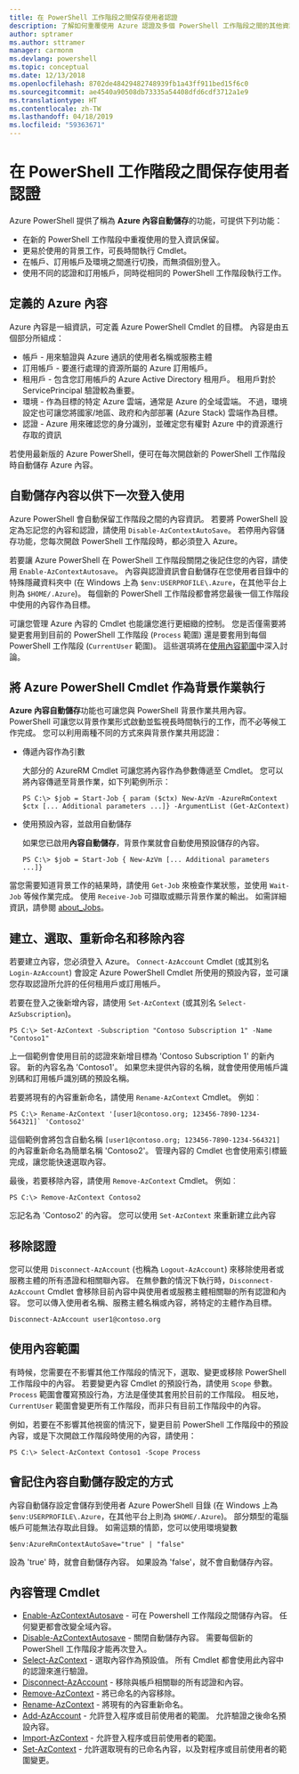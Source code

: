 ```yaml
---
title: 在 PowerShell 工作階段之間保存使用者認證
description: 了解如何重覆使用 Azure 認證及多個 PowerShell 工作階段之間的其他資訊。
author: sptramer
ms.author: sttramer
manager: carmonm
ms.devlang: powershell
ms.topic: conceptual
ms.date: 12/13/2018
ms.openlocfilehash: 8702de48429482748939fb1a43ff911bed15f6c0
ms.sourcegitcommit: ae4540a90508db73335a54408dfd6cdf3712a1e9
ms.translationtype: HT
ms.contentlocale: zh-TW
ms.lasthandoff: 04/18/2019
ms.locfileid: "59363671"
---
```

# <a name="persist-user-credentials-across-powershell-sessions"></a>在 PowerShell 工作階段之間保存使用者認證

Azure PowerShell 提供了稱為 **Azure 內容自動儲存**的功能，可提供下列功能：

- 在新的 PowerShell 工作階段中重複使用的登入資訊保留。
- 更易於使用的背景工作，可長時間執行 Cmdlet。
- 在帳戶、訂用帳戶及環境之間進行切換，而無須個別登入。
- 使用不同的認證和訂用帳戶，同時從相同的 PowerShell 工作階段執行工作。

## <a name="azure-contexts-defined"></a>定義的 Azure 內容

Azure 內容是一組資訊，可定義 Azure PowerShell Cmdlet 的目標。 內容是由五個部分所組成：

- 帳戶 - 用來驗證與 Azure 通訊的使用者名稱或服務主體
- 訂用帳戶 - 要進行處理的資源所屬的 Azure 訂用帳戶。
- 租用戶 - 包含您訂用帳戶的 Azure Active Directory 租用戶。 租用戶對於 ServicePrincipal 驗證較為重要。
- 環境 - 作為目標的特定 Azure 雲端，通常是 Azure 的全域雲端。
  不過，環境設定也可讓您將國家/地區、政府和內部部署 (Azure Stack) 雲端作為目標。
- 認證 - Azure 用來確認您的身分識別，並確定您有權對 Azure 中的資源進行存取的資訊

若使用最新版的 Azure PowerShell，便可在每次開啟新的 PowerShell 工作階段時自動儲存 Azure 內容。

## <a name="automatically-save-the-context-for-the-next-sign-in"></a>自動儲存內容以供下一次登入使用

Azure PowerShell 會自動保留工作階段之間的內容資訊。 若要將 PowerShell 設定為忘記您的內容和認證，請使用 `Disable-AzContextAutoSave`。 若停用內容儲存功能，您每次開啟 PowerShell 工作階段時，都必須登入 Azure。

若要讓 Azure PowerShell 在 PowerShell 工作階段關閉之後記住您的內容，請使用 `Enable-AzContextAutosave`。 內容與認證資訊會自動儲存在您使用者目錄中的特殊隱藏資料夾中 (在 Windows 上為 `$env:USERPROFILE\.Azure`，在其他平台上則為 `$HOME/.Azure`)。 每個新的 PowerShell 工作階段都會將您最後一個工作階段中使用的內容作為目標。

可讓您管理 Azure 內容的 Cmdlet 也能讓您進行更細緻的控制。 您是否僅需要將變更套用到目前的 PowerShell 工作階段 (`Process` 範圍) 還是要套用到每個 PowerShell 工作階段 (`CurrentUser` 範圍)。 這些選項將在[使用內容範圍](#Using-Context-Scopes)中深入討論。

## <a name="running-azure-powershell-cmdlets-as-background-jobs"></a>將 Azure PowerShell Cmdlet 作為背景作業執行

**Azure 內容自動儲存**功能也可讓您與 PowerShell 背景作業共用內容。 PowerShell 可讓您以背景作業形式啟動並監視長時間執行的工作，而不必等候工作完成。 您可以利用兩種不同的方式來與背景作業共用認證：

- 傳遞內容作為引數

  大部分的 AzureRM Cmdlet 可讓您將內容作為參數傳遞至 Cmdlet。 您可以將內容傳遞至背景作業，如下列範例所示：

  ```powershell-interactive
  PS C:\> $job = Start-Job { param ($ctx) New-AzVm -AzureRmContext $ctx [... Additional parameters ...]} -ArgumentList (Get-AzContext)
  ```

- 使用預設內容，並啟用自動儲存

  如果您已啟用**內容自動儲存**，背景作業就會自動使用預設儲存的內容。

  ```powershell-interactive
  PS C:\> $job = Start-Job { New-AzVm [... Additional parameters ...]}
  ```

當您需要知道背景工作的結果時，請使用 `Get-Job` 來檢查作業狀態，並使用 `Wait-Job` 等候作業完成。 使用 `Receive-Job` 可擷取或顯示背景作業的輸出。 如需詳細資訊，請參閱 [about_Jobs](/powershell/module/microsoft.powershell.core/about/about_jobs)。

## <a name="creating-selecting-renaming-and-removing-contexts"></a>建立、選取、重新命名和移除內容

若要建立內容，您必須登入 Azure。 `Connect-AzAccount` Cmdlet (或其別名 `Login-AzAccount`) 會設定 Azure PowerShell Cmdlet 所使用的預設內容，並可讓您存取認證所允許的任何租用戶或訂用帳戶。

若要在登入之後新增內容，請使用 `Set-AzContext` (或其別名 `Select-AzSubscription`)。

```azurepowershell-interactive
PS C:\> Set-AzContext -Subscription "Contoso Subscription 1" -Name "Contoso1"
```

上一個範例會使用目前的認證來新增目標為 'Contoso Subscription 1' 的新內容。 新的內容名為 'Contoso1'。 如果您未提供內容的名稱，就會使用使用帳戶識別碼和訂用帳戶識別碼的預設名稱。

若要將現有的內容重新命名，請使用 `Rename-AzContext` Cmdlet。 例如︰

```azurepowershell-interactive
PS C:\> Rename-AzContext '[user1@contoso.org; 123456-7890-1234-564321]` 'Contoso2'
```

這個範例會將包含自動名稱 `[user1@contoso.org; 123456-7890-1234-564321]` 的內容重新命名為簡單名稱 'Contoso2'。 管理內容的 Cmdlet 也會使用索引標籤完成，讓您能快速選取內容。

最後，若要移除內容，請使用 `Remove-AzContext` Cmdlet。  例如︰

```azurepowershell-interactive
PS C:\> Remove-AzContext Contoso2
```

忘記名為 'Contoso2' 的內容。 您可以使用 `Set-AzContext` 來重新建立此內容

## <a name="removing-credentials"></a>移除認證

您可以使用 `Disconnect-AzAccount` (也稱為 `Logout-AzAccount`) 來移除使用者或服務主體的所有憑證和相關聯內容。 在無參數的情況下執行時，`Disconnect-AzAccount` Cmdlet 會移除目前內容中與使用者或服務主體相關聯的所有認證和內容。 您可以傳入使用者名稱、服務主體名稱或內容，將特定的主體作為目標。

```azurepowershell-interactive
Disconnect-AzAccount user1@contoso.org
```

## <a name="using-context-scopes"></a>使用內容範圍

有時候，您需要在不影響其他工作階段的情況下，選取、變更或移除 PowerShell 工作階段中的內容。 若要變更內容 Cmdlet 的預設行為，請使用 `Scope` 參數。 `Process` 範圍會覆寫預設行為，方法是僅使其套用於目前的工作階段。 相反地，`CurrentUser` 範圍會變更所有工作階段，而非只有目前工作階段中的內容。

例如，若要在不影響其他視窗的情況下，變更目前 PowerShell 工作階段中的預設內容，或是下次開啟工作階段時使用的內容，請使用：

```azurepowershell-interactive
PS C:\> Select-AzContext Contoso1 -Scope Process
```

## <a name="how-the-context-autosave-setting-is-remembered"></a>會記住內容自動儲存設定的方式

內容自動儲存設定會儲存到使用者 Azure PowerShell 目錄 (在 Windows 上為 `$env:USERPROFILE\.Azure`，在其他平台上則為 `$HOME/.Azure`)。 部分類型的電腦帳戶可能無法存取此目錄。 如需這類的情節，您可以使用環境變數

```azurepowershell-interactive
$env:AzureRmContextAutoSave="true" | "false"
```

設為 'true' 時，就會自動儲存內容。 如果設為 'false'，就不會自動儲存內容。

## <a name="context-management-cmdlets"></a>內容管理 Cmdlet

- [Enable-AzContextAutosave][enable] - 可在 Powershell 工作階段之間儲存內容。
  任何變更都會改變全域內容。
- [Disable-AzContextAutosave][disable] - 關閉自動儲存內容。 需要每個新的 PowerShell 工作階段才能再次登入。
- [Select-AzContext][select] - 選取內容作為預設值。 所有 Cmdlet 都會使用此內容中的認證來進行驗證。
- [Disconnect-AzAccount][remove-cred] - 移除與帳戶相關聯的所有認證和內容。
- [Remove-AzContext][remove-context] - 將已命名的內容移除。
- [Rename-AzContext][rename] - 將現有的內容重新命名。
- [Add-AzAccount][login] - 允許登入程序或目前使用者的範圍。
  允許驗證之後命名預設內容。
- [Import-AzContext][import] - 允許登入程序或目前使用者的範圍。
- [Set-AzContext][set-context] - 允許選取現有的已命名內容，以及對程序或目前使用者的範圍變更。

<!-- Hyperlinks -->
[enable]: /powershell/module/az.accounts/Enable-AzureRmContextAutosave
[disable]: /powershell/module/az.accounts/Disable-AzContextAutosave
[select]: /powershell/module/az.accounts/Select-AzContext
[remove-cred]: /powershell/module/az.accounts/Disconnect-AzAccount
[remove-context]: /powershell/module/az.accounts/Remove-AzContext
[rename]: /powershell/module/az.accounts/Rename-AzContext

<!-- Updated cmdlets -->
[login]: /powershell/module/az.accounts/Connect-AzAccount
[import]:  /powershell/module/az.accounts/Import-AzContext
[set-context]: /powershell/module/az.accounts/Set-AzContext
